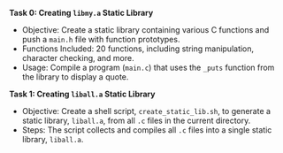 **Task 0: Creating `libmy.a` Static Library**
- Objective: Create a static library containing various C functions and push a `main.h` file with function prototypes.
- Functions Included: 20 functions, including string manipulation, character checking, and more.
- Usage: Compile a program (`main.c`) that uses the `_puts` function from the library to display a quote.

**Task 1: Creating `liball.a` Static Library**
- Objective: Create a shell script, `create_static_lib.sh`, to generate a static library, `liball.a`, from all `.c` files in the current directory.
- Steps: The script collects and compiles all `.c` files into a single static library, `liball.a`.
